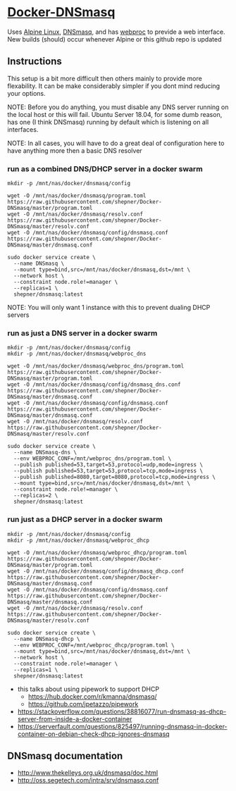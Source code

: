 # [Docker-DNSmasq](https://hub.docker.com/r/shepner/docker-dnsmasq/)

Uses [Alpine Linux](https://hub.docker.com/_/alpine/), [DNSmasq](http://www.thekelleys.org.uk/dnsmasq/doc.html), and has [webproc](https://github.com/jpillora/webproc/) to previde a web interface.  New builds (should) occur whenever Alpine or this github repo is updated

## Instructions

This setup is a bit more difficult then others mainly to provide more flexability.  It can be make considerably simpler if you dont mind reducing your options.

NOTE: Before you do anything, you must disable any DNS server running on the local host or this will fail.  Ubuntu Server 18.04, for some dumb reason, has one (I think DNSmasq) running by default which is listening on all interfaces.

NOTE:  In all cases, you will have to do a great deal of configuration here to have anything more then a basic DNS resolver

### run as a combined DNS/DHCP server in a docker swarm

``` shell
mkdir -p /mnt/nas/docker/dnsmasq/config

wget -O /mnt/nas/docker/dnsmasq/program.toml https://raw.githubusercontent.com/shepner/Docker-DNSmasq/master/program.toml
wget -O /mnt/nas/docker/dnsmasq/resolv.conf https://raw.githubusercontent.com/shepner/Docker-DNSmasq/master/resolv.conf
wget -O /mnt/nas/docker/dnsmasq/config/dnsmasq.conf https://raw.githubusercontent.com/shepner/Docker-DNSmasq/master/dnsmasq.conf

sudo docker service create \
  --name DNSmasq \
  --mount type=bind,src=/mnt/nas/docker/dnsmasq,dst=/mnt \
  --network host \
  --constraint node.role!=manager \
  --replicas=1 \
  shepner/dnsmasq:latest
```
NOTE: You will only want 1 instance with this to prevent dualing DHCP servers


### run as just a DNS server in a docker swarm

``` shell
mkdir -p /mnt/nas/docker/dnsmasq/config
mkdir -p /mnt/nas/docker/dnsmasq/webproc_dns

wget -O /mnt/nas/docker/dnsmasq/webproc_dns/program.toml https://raw.githubusercontent.com/shepner/Docker-DNSmasq/master/program.toml
wget -O /mnt/nas/docker/dnsmasq/config/dnsmasq_dns.conf https://raw.githubusercontent.com/shepner/Docker-DNSmasq/master/dnsmasq.conf
wget -O /mnt/nas/docker/dnsmasq/config/dnsmasq.conf https://raw.githubusercontent.com/shepner/Docker-DNSmasq/master/dnsmasq.conf
wget -O /mnt/nas/docker/dnsmasq/resolv.conf https://raw.githubusercontent.com/shepner/Docker-DNSmasq/master/resolv.conf

sudo docker service create \
  --name DNSmasq-dns \
  --env WEBPROC_CONF=/mnt/webproc_dns/program.toml \
  --publish published=53,target=53,protocol=udp,mode=ingress \
  --publish published=53,target=53,protocol=tcp,mode=ingress \
  --publish published=8080,target=8080,protocol=tcp,mode=ingress \
  --mount type=bind,src=/mnt/nas/docker/dnsmasq,dst=/mnt \
  --constraint node.role!=manager \
  --replicas=2 \
  shepner/dnsmasq:latest
```

### run just as a DHCP server in a docker swarm

``` shell
mkdir -p /mnt/nas/docker/dnsmasq/config
mkdir -p /mnt/nas/docker/dnsmasq/webproc_dhcp

wget -O /mnt/nas/docker/dnsmasq/webproc_dhcp/program.toml https://raw.githubusercontent.com/shepner/Docker-DNSmasq/master/program.toml
wget -O /mnt/nas/docker/dnsmasq/config/dnsmasq_dhcp.conf https://raw.githubusercontent.com/shepner/Docker-DNSmasq/master/dnsmasq.conf
wget -O /mnt/nas/docker/dnsmasq/config/dnsmasq.conf https://raw.githubusercontent.com/shepner/Docker-DNSmasq/master/dnsmasq.conf
wget -O /mnt/nas/docker/dnsmasq/resolv.conf https://raw.githubusercontent.com/shepner/Docker-DNSmasq/master/resolv.conf

sudo docker service create \
  --name DNSmasq-dhcp \
  --env WEBPROC_CONF=/mnt/webproc_dhcp/program.toml \
  --mount type=bind,src=/mnt/nas/docker/dnsmasq,dst=/mnt \
  --network host \
  --constraint node.role!=manager \
  --replicas=1 \
  shepner/dnsmasq:latest
```
* this talks about using pipework to support DHCP
  * https://hub.docker.com/r/kmanna/dnsmasq/
  * https://github.com/jpetazzo/pipework
* https://stackoverflow.com/questions/38816077/run-dnsmasq-as-dhcp-server-from-inside-a-docker-container
* https://serverfault.com/questions/825497/running-dnsmasq-in-docker-container-on-debian-check-dhcp-ignores-dnsmasq


## DNSmasq documentation

* http://www.thekelleys.org.uk/dnsmasq/doc.html
* http://oss.segetech.com/intra/srv/dnsmasq.conf

